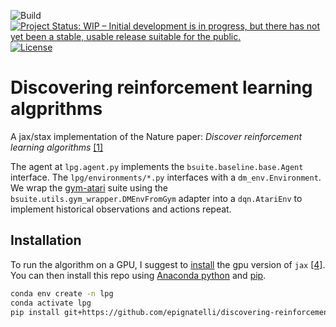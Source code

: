 ![Build](https://github.com/epignatelli/discovering-reinforcement-learning-algorithms/workflows/build/badge.svg)
[![Project Status: WIP – Initial development is in progress, but there has not yet been a stable, usable release suitable for the public.](https://www.repostatus.org/badges/latest/wip.svg)](https://www.repostatus.org/#wip)
[![License](https://img.shields.io/badge/License-Apache%202.0-blue.svg)](https://opensource.org/licenses/Apache-2.0)

# Discovering reinforcement learning algprithms
A jax/stax implementation of the Nature paper: _Discover reinforcement learning algorithms_ [[1]](https://proceedings.neurips.cc/paper/2020/file/0b96d81f0494fde5428c7aea243c9157-Paper.pdf)

The agent at `lpg.agent.py` implements the `bsuite.baseline.base.Agent` interface.
The `lpg/environments/*.py` interfaces with a `dm_env.Environment`.
We wrap the [gym-atari](https://github.com/openai/gym) suite using the `bsuite.utils.gym_wrapper.DMEnvFromGym` adapter into a `dqn.AtariEnv` to implement historical observations and actions repeat.


## Installation
To run the algorithm on a GPU, I suggest to [install](https://github.com/google/jax#pip-installation) the gpu version of `jax` [[4]](https://github.com/google/jax). You can then install this repo using [Anaconda python](https://www.anaconda.com/products/individual) and [pip](https://pip.pypa.io/en/stable/installing/).
```sh
conda env create -n lpg
conda activate lpg
pip install git+https://github.com/epignatelli/discovering-reinforcement-learning-algorithms
```
